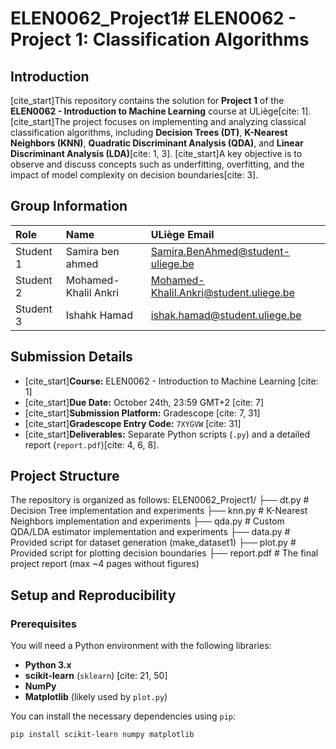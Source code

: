 # ELEN0062_Project1# ELEN0062 - Project 1: Classification Algorithms

## Introduction

[cite_start]This repository contains the solution for **Project 1** of the **ELEN0062 - Introduction to Machine Learning** course at ULiège[cite: 1]. [cite_start]The project focuses on implementing and analyzing classical classification algorithms, including **Decision Trees (DT)**, **K-Nearest Neighbors (KNN)**, **Quadratic Discriminant Analysis (QDA)**, and **Linear Discriminant Analysis (LDA)**[cite: 1, 3]. [cite_start]A key objective is to observe and discuss concepts such as underfitting, overfitting, and the impact of model complexity on decision boundaries[cite: 3].

## Group Information

| Role | Name | ULiège Email |
| :--- | :--- | :--- |
| Student 1 | Samira ben ahmed | Samira.BenAhmed@student-uliege.be |
| Student 2 | Mohamed-Khalil Ankri | Mohamed-Khalil.Ankri@student.uliege.be |
| Student 3  | Ishahk Hamad | ishak.hamad@student.uliege.be |

## Submission Details

* [cite_start]**Course:** ELEN0062 - Introduction to Machine Learning [cite: 1]
* [cite_start]**Due Date:** October 24th, 23:59 GMT+2 [cite: 7]
* [cite_start]**Submission Platform:** Gradescope [cite: 7, 31]
* [cite_start]**Gradescope Entry Code:** `7XYGVW` [cite: 31]
* [cite_start]**Deliverables:** Separate Python scripts (`.py`) and a detailed report (`report.pdf`)[cite: 4, 6, 8].

## Project Structure

The repository is organized as follows:
ELEN0062_Project1/
├── dt.py           # Decision Tree implementation and experiments
├── knn.py          # K-Nearest Neighbors implementation and experiments
├── qda.py          # Custom QDA/LDA estimator implementation and experiments
├── data.py         # Provided script for dataset generation (make_dataset1) ├── plot.py         # Provided script for plotting decision boundaries ├── report.pdf      # The final project report (max ~4 pages without figures) 

## Setup and Reproducibility

### Prerequisites

You will need a Python environment with the following libraries:

* **Python 3.x**
* **scikit-learn** (`sklearn`) [cite: 21, 50]
* **NumPy**
* **Matplotlib** (likely used by `plot.py`)

You can install the necessary dependencies using `pip`:

```bash
pip install scikit-learn numpy matplotlib
